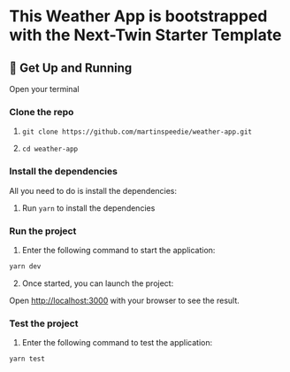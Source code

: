 # This Weather App is bootstrapped with the Next-Twin Starter Template

## 🚀 Get Up and Running

Open your terminal

### Clone the repo

1.  `git clone https://github.com/martinspeedie/weather-app.git`

2.  `cd weather-app`

### Install the dependencies

All you need to do is install the dependencies:

1. Run `yarn` to install the dependencies

### Run the project

1. Enter the following command to start the application:

```bash
yarn dev
```

2. Once started, you can launch the project:

Open [http://localhost:3000](http://localhost:3000) with your browser to see the result.

### Test the project

1. Enter the following command to test the application:

```bash
yarn test
```
